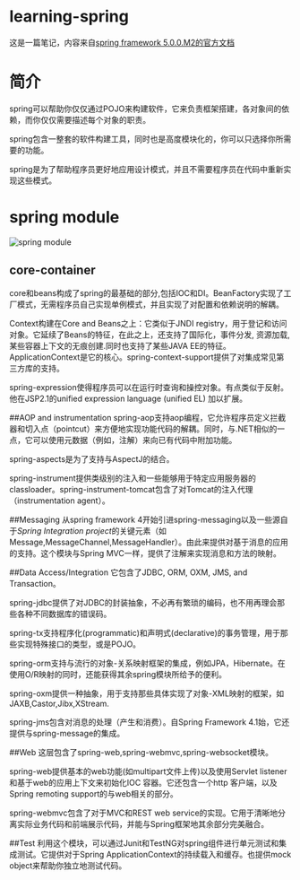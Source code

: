 # learning-spring

这是一篇笔记，内容来自[spring framework 5.0.0.M2的官方文档](http://docs.spring.io/spring/docs/5.0.0.M2/spring-framework-reference/htmlsingle/)

# 简介
spring可以帮助你仅仅通过POJO来构建软件，它来负责框架搭建，各对象间的依赖，而你仅仅需要描述每个对象的职责。

spring包含一整套的软件构建工具，同时也是高度模块化的，你可以只选择你所需要的功能。

spring是为了帮助程序员更好地应用设计模式，并且不需要程序员在代码中重新实现这些模式。

# spring module
![spring module](http://docs.spring.io/spring/docs/5.0.0.M2/spring-framework-reference/htmlsingle/images/spring-overview.png "来自http://docs.spring.io/spring/docs/5.0.0.M2/spring-framework-reference/")

## core-container
core和beans构成了spring的最基础的部分,包括IOC和DI。BeanFactory实现了工厂模式，无需程序员自己实现单例模式，并且实现了对配置和依赖说明的解耦。

Context构建在Core and Beans之上：它类似于JNDI registry，用于登记和访问对象。它延续了Beans的特征，在此之上，还支持了国际化，事件分发, 资源加载, 某些容器上下文的无痕创建.同时也支持了某些JAVA EE的特征。ApplicationContext是它的核心。spring-context-support提供了对集成常见第三方库的支持。

spring-expression使得程序员可以在运行时查询和操控对象。有点类似于反射。他在JSP2.1的unified expression language (unified EL) 加以扩展。

##AOP and instrumentation
spring-aop支持aop编程，它允许程序员定义拦截器和切入点（pointcut）来方便地实现功能代码的解耦。同时，与.NET相似的一点，它可以使用元数据（例如，注解）来向已有代码中附加功能。

spring-aspects是为了支持与AspectJ的结合。

spring-instrument提供类级别的注入和一些能够用于特定应用服务器的classloader。spring-instrument-tomcat包含了对Tomcat的注入代理（instrumentation agent）。

##Messaging
从spring framework 4开始引进spring-messaging以及一些源自于*Spring Integration project*的关键元素（如Message,MessageChannel,MessageHandler）。由此来提供对基于消息的应用的支持。这个模块与Spring MVC一样，提供了注解来实现消息和方法的映射。

##Data Access/Integration
它包含了JDBC, ORM, OXM, JMS, and Transaction。

spring-jdbc提供了对JDBC的封装抽象，不必再有繁琐的编码，也不用再理会那些各种不同数据库的错误码。

spring-tx支持程序化(programmatic)和声明式(declarative)的事务管理，用于那些实现特殊接口的类型，或是POJO。

spring-orm支持与流行的对象-关系映射框架的集成，例如JPA，Hibernate。在使用O/R映射的同时，还能获得其余spring模块所给予的便利。

spring-oxm提供一种抽象，用于支持那些具体实现了对象-XML映射的框架，如JAXB,Castor,Jibx,XStream.

spring-jms包含对消息的处理（产生和消费）。自Spring Framework 4.1始，它还提供与spring-message的集成。

##Web
这层包含了spring-web,spring-webmvc,spring-websocket模块。

spring-web提供基本的web功能(如multipart文件上传)以及使用Servlet listener 和基于web的应用上下文来初始化IOC 容器。它还包含一个http 客户端，以及Spring remoting support的与web相关的部分。

spring-webmvc包含了对于MVC和REST web service的实现。它用于清晰地分离实际业务代码和前端展示代码，并能与Spring框架地其余部分完美融合。

##Test
利用这个模块，可以通过Junit和TestNG对spring组件进行单元测试和集成测试。它提供对于Spring ApplicationContext的持续载入和缓存。也提供mock object来帮助你独立地测试代码。

